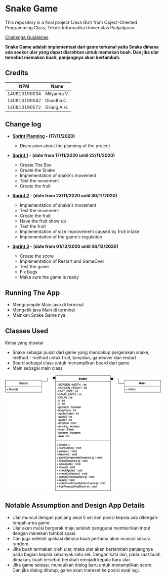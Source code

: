 # Snake Game

This repository is a final project (Java GUI) from Object-Oriented Programming Class, Teknik Informatika Universitas Padjadjaran. 

[Challenge Guidelines](challenge-guideline.md)

**Snake Game adalah implementasi dari game terkenal yaitu Snake dimana ada seekor ular yang dapat diarahkan untuk memakan buah. Dan jika ular tersebut memakan buah, panjangnya akan bertambah.**

## Credits
| NPM           | Name        |
| ------------- |-------------|
| 140810190034  | Milyanda V. |
| 140810190042  | Diandha C.  |
| 140810190072  | Gilang A.H. |

## Change log
- **[Sprint Planning](changelog/sprint-planning.md) - (17/11/2020)** 
   -  Discussion about the planning of the project

- **[Sprint 1](changelog/sprint-1.md) - (date from 17/11/2020 until 22/11/2020)** 
   - Create The Box
   - Create the Snake 
   - Implementation of snake's movement 
   - Test the movement
   - Create the fruit

- **[Sprint 2](changelog/sprint-2.md) - (date from 23/11/2020 until 30/11/2020)** 
   - Implementation of snake's movement                           
   - Test the movement                                    
   - Create the fruit                                  
   - Have the fruit show up                          
   - Test the fruit                                              
   - Implementation of size improvement caused by fruit intake   
   - Implementation of the game's regulation                     
   
- **[Sprint 3](changelog/sprint-3.md) - (date from 01/12/2020 until 06/12/2020)** 
   - Create the score
   - Implementation of Restart and GameOver
   - Test the game
   - Fix bugs
   - Make sure the game is ready

## Running The App
   - Mengcompile Main.java di terminal 
   - Mengetik java Main di terminal
   - Mainkan Snake Game nya.

## Classes Used

Kelas yang dipakai
- Snake sebagai pusat dari game yang mencakup pergerakan snake, method - method untuk fruit, tampilan, gameover dan restart
- Board sebagai class untuk menampilkan board dari game
- Main sebagai main class

![Gambar UML Snake](images/uml.png)

## Notable Assumption and Design App Details
 - Ular muncul dengan panjang awal 5 sel dan posisi kepala ada ditengah-tengah area game.
 - Ular akan mulai bergerak maju setelah pengguna memberikan input dengan menekan tombol spasi.
 - Dan juga setelah aplikasi dimulai buah pertama akan muncul secara random.
 - Jika buah termakan oleh ular, maka ular akan bertambah panjangnya pada bagian kepala sebanyak satu sel. Dengan kata lain, pada saat buah dimakan, buah tersebut    berubah menjadi kepala baru ular.
 - Jika game selesai, munculkan dialog baru untuk menampilkan score. Dan jika dialog ditutup, game akan mereset ke posisi awal lagi.
